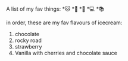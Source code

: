 A list of my fav things:
*:cat:
*:dog:
*:baby:
*:computer:
*:books:



in order, these are my fav flavours of icecream:
1. chocolate
2. rocky road
3. strawberry
4. Vanilla with cherries and chocolate sauce 
